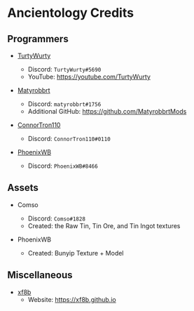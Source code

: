 # Ancientology Credits

## Programmers

- [TurtyWurty](https://github.com/DaRealTurtyWurty)
  - Discord: `TurtyWurty#5690`
  - YouTube: https://youtube.com/TurtyWurty

- [Matyrobbrt](https://github.com/Matyrobbrt)
  - Discord: `matyrobbrt#1756`
  - Additional GitHub: https://github.com/MatyrobbrtMods

- [ConnorTron110](https://github.com/ConnorTron110)
  - Discord: `ConnorTron110#0110`
  
- [PhoenixWB](https://github.com/Phoenix-WB)
  - Discord: `PhoenixWB#8466`

## Assets

- Comso
  - Discord: `Comso#1828`
  - Created: the Raw Tin, Tin Ore, and Tin Ingot textures
  
- PhoenixWB
  - Created: Bunyip Texture + Model

## Miscellaneous

- [xf8b](https://github.com/xf8b)
  - Website: <https://xf8b.github.io>
